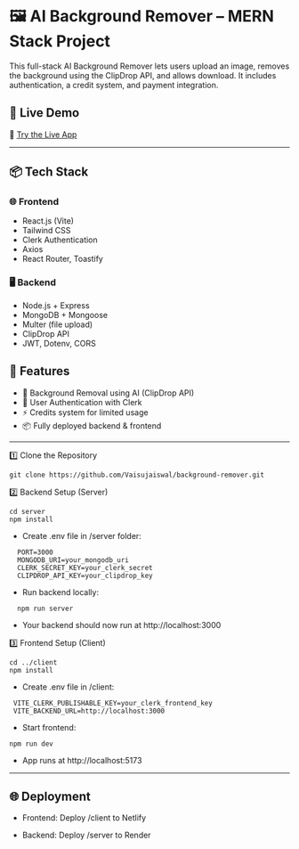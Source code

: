 # 🖼️ AI Background Remover – MERN Stack Project

This full-stack AI Background Remover lets users upload an image, removes the background using the ClipDrop API, and allows download. It includes authentication, a credit system, and payment integration.

## 🚀 Live Demo

🔗 [Try the Live App](https://legendary-pavlova-d15b21.netlify.app/)

---

## 📦 Tech Stack

### 🌐 Frontend
- React.js (Vite)
- Tailwind CSS
- Clerk Authentication
- Axios
- React Router, Toastify

### 🖥️ Backend
- Node.js + Express
- MongoDB + Mongoose
- Multer (file upload)
- ClipDrop API
- JWT, Dotenv, CORS

## 📌 Features

- 🧠 Background Removal using AI (ClipDrop API)
- 🔐 User Authentication with Clerk
- ⚡ Credits system for limited usage
- 📦 Fully deployed backend & frontend

---
  

1️⃣ Clone the Repository

```
git clone https://github.com/Vaisujaiswal/background-remover.git
```
2️⃣ Backend Setup (Server)

```
cd server
npm install
```

- Create .env file in /server folder:
  
```
  PORT=3000
  MONGODB_URI=your_mongodb_uri
  CLERK_SECRET_KEY=your_clerk_secret
  CLIPDROP_API_KEY=your_clipdrop_key
```

- Run backend locally:

```
  npm run server
```

- Your backend should now run at http://localhost:3000

3️⃣ Frontend Setup (Client)

```
cd ../client
npm install
```

- Create .env file in /client:

 ```
  VITE_CLERK_PUBLISHABLE_KEY=your_clerk_frontend_key
  VITE_BACKEND_URL=http://localhost:3000
```

- Start frontend:

```
npm run dev
```

- App runs at http://localhost:5173

---

## 🌐 Deployment

- Frontend: Deploy /client to Netlify

- Backend: Deploy /server to Render




